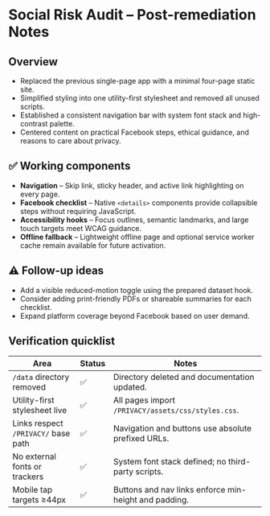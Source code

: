 # Social Risk Audit – Post-remediation Notes

## Overview
- Replaced the previous single-page app with a minimal four-page static site.
- Simplified styling into one utility-first stylesheet and removed all unused scripts.
- Established a consistent navigation bar with system font stack and high-contrast palette.
- Centered content on practical Facebook steps, ethical guidance, and reasons to care about privacy.

## ✅ Working components
- **Navigation** – Skip link, sticky header, and active link highlighting on every page.
- **Facebook checklist** – Native `<details>` components provide collapsible steps without requiring JavaScript.
- **Accessibility hooks** – Focus outlines, semantic landmarks, and large touch targets meet WCAG guidance.
- **Offline fallback** – Lightweight offline page and optional service worker cache remain available for future activation.

## ⚠️ Follow-up ideas
- Add a visible reduced-motion toggle using the prepared dataset hook.
- Consider adding print-friendly PDFs or shareable summaries for each checklist.
- Expand platform coverage beyond Facebook based on user demand.

## Verification quicklist
| Area | Status | Notes |
| --- | --- | --- |
| `/data` directory removed | ✅ | Directory deleted and documentation updated. |
| Utility-first stylesheet live | ✅ | All pages import `/PRIVACY/assets/css/styles.css`. |
| Links respect `/PRIVACY/` base path | ✅ | Navigation and buttons use absolute prefixed URLs. |
| No external fonts or trackers | ✅ | System font stack defined; no third-party scripts. |
| Mobile tap targets ≥44px | ✅ | Buttons and nav links enforce min-height and padding. |
